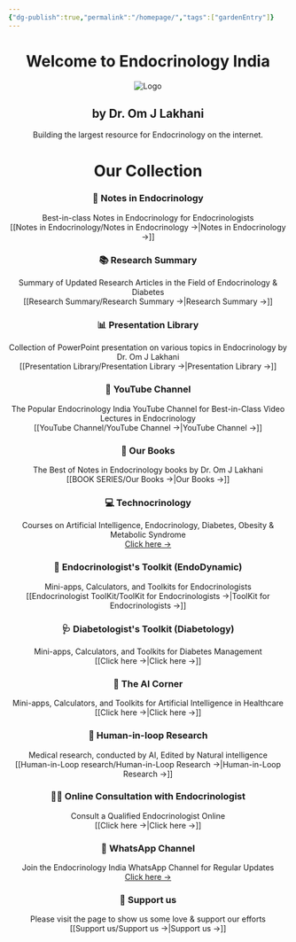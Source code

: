 ```yaml
---
{"dg-publish":true,"permalink":"/homepage/","tags":["gardenEntry"]}
---
```


<div align="center">

# Welcome to Endocrinology India

<img src="Black White Circle Bee Icon Food Logo.png" alt="Logo" />

## by Dr. Om J Lakhani

Building the largest resource for Endocrinology on the internet. 

# Our Collection

### 📝 Notes in Endocrinology
Best-in-class Notes in Endocrinology for Endocrinologists  
[[Notes in Endocrinology/Notes in Endocrinology →\|Notes in Endocrinology →]]

### 📚 Research Summary 
Summary of Updated Research Articles in the Field of Endocrinology & Diabetes  
[[Research Summary/Research Summary →\|Research Summary →]]

### 📊 Presentation Library 
Collection of PowerPoint presentation on various topics in Endocrinology by Dr. Om J Lakhani  
[[Presentation Library/Presentation Library →\|Presentation Library →]]

### 🎥 YouTube Channel
The Popular Endocrinology India YouTube Channel for Best-in-Class Video Lectures in Endocrinology  
[[YouTube Channel/YouTube Channel →\|YouTube Channel →]]

### 📕 Our Books
The Best of Notes in Endocrinology books by Dr. Om J Lakhani  
[[BOOK SERIES/Our Books →\|Our Books →]]

### 💻 Technocrinology
Courses on Artificial Intelligence, Endocrinology, Diabetes, Obesity & Metabolic Syndrome  
[Click here →](https://technocrinology.thinkific.com/)

### 🔧 Endocrinologist's Toolkit (EndoDynamic)
Mini-apps, Calculators, and Toolkits for Endocrinologists  
[[Endocrinologist ToolKit/ToolKit for Endocrinologists →\|ToolKit for Endocrinologists →]]

### 🩺 Diabetologist's Toolkit (Diabetology)
Mini-apps, Calculators, and Toolkits for Diabetes Management  
[[Click here →\|Click here →]]

### 🤖 The AI Corner
Mini-apps, Calculators, and Toolkits for Artificial Intelligence in Healthcare  
[[Click here →\|Click here →]]

### 🔁 Human-in-loop Research
Medical research, conducted by AI, Edited by Natural intelligence  
[[Human-in-Loop research/Human-in-Loop Research →\|Human-in-Loop Research →]]

### 👨‍⚕️ Online Consultation with Endocrinologist
Consult a Qualified Endocrinologist Online  
[[Click here →\|Click here →]]

### 📱 WhatsApp Channel
Join the Endocrinology India WhatsApp Channel for Regular Updates  
[Click here →](https://whatsapp.com/channel/0029VaFyQnfHbFUz0LVdBO3h)

### 🤝 Support us
Please visit the page to show us some love & support our efforts   
[[Support us/Support us →\|Support us →]]

</div>